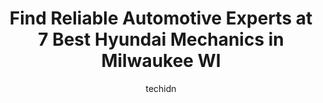 ---
layout: ampstory
image: https://images.unsplash.com/photo-1494976351278-20cf4a33d65b?ixlib=rb-4.0.3&ixid=MnwxMjA3fDB8MHxwaG90by1wYWdlfHx8fGVufDB8fHx8&auto=format&fit=crop&w=640&h=853&q=80
author: techidn
featured: false
description: For top-quality automotive repairs and maintenance, visit the 7 best Hyundai Mechanic in Milwaukee WI, USA. Their reputation for excellence and their dedication to customer satisfaction make
title: Find Reliable Automotive Experts at 7 Best Hyundai Mechanics in Milwaukee WI
cover:
   title: Find Reliable Automotive Experts at 7 Best Hyundai Mechanics in Milwaukee WI
   subtitle: Rickpate
   background: https://images.unsplash.com/photo-1494976351278-20cf4a33d65b?ixlib=rb-4.0.3&ixid=MnwxMjA3fDB8MHxwaG90by1wYWdlfHx8fGVufDB8fHx8&auto=format&fit=crop&w=640&h=853&q=80

pages: 
 - layout: thirds
   top: <h1>#1 Rosen Hyundai Greenfield</h1>
   bottom: "<p>Purchased my new 2023 Hyundai Palisade SEL Premium today. Everyone at Rosen Hyundai was great to work with. They were able to provide the best pricing and service. My sal</p>"
   background: https://www.knot35.com/toplist/wp-content/uploads/2023/06/best-hyundai-mechanic-1-in-milwaukee-wi-1685838154.jpeg
   backgroundblur: true
 - layout: thirds
   top: <h1>#2 Greitens Auto Service</h1>
   bottom: "<p>5804 W Bluemound Rd, Milwaukee, WI 53213, United States</p>"
   background: https://www.knot35.com/toplist/wp-content/uploads/2023/06/best-hyundai-mechanic-2-in-milwaukee-wi-1685838154.jpeg
   cta:
      link: https://www.knot35.com/toplist/find-reliable-automotive-experts-at-7-best-hyundai-mechanics-in-milwaukee-wi/
      text: Find Reliable Automotive Experts at 7 Best Hyundai Mechanics in Milwaukee WI
 - layout: thirds
   top: <h1>#3 Hyundai West Allis</h1>
   bottom: "<p>10611 W Arthur Ave, West Allis, WI 53227, United States</p>"
   background: https://www.knot35.com/toplist/wp-content/uploads/2023/06/best-hyundai-mechanic-3-in-milwaukee-wi-1685838155.jpeg
   cta:
      link: https://www.knot35.com/toplist/find-reliable-automotive-experts-at-7-best-hyundai-mechanics-in-milwaukee-wi/
      text: Find Reliable Automotive Experts at 7 Best Hyundai Mechanics in Milwaukee WI
 - layout: thirds
   top: <h1>#4 Rosen Hyundai Greenfield Service</h1>
   bottom: "<p>6133 S 27th St, Greenfield, WI 53221, United States</p>"
   background: https://images.unsplash.com/photo-1546497974-b213c9efb599?ixlib=rb-4.0.3&ixid=MnwxMjA3fDB8MHxwaG90by1wYWdlfHx8fGVufDB8fHx8&auto=format&fit=crop&w=640&h=853&q=80
   cta:
      link: https://www.knot35.com/toplist/find-reliable-automotive-experts-at-7-best-hyundai-mechanics-in-milwaukee-wi/
      text: Find Reliable Automotive Experts at 7 Best Hyundai Mechanics in Milwaukee WI
 - layout: thirds
   top: <h1>#5 Manyo Motors</h1>
   bottom: "<p>4035 N Green Bay Ave, Milwaukee, WI 53209, United States</p>"
   background: https://images.unsplash.com/photo-1564951434112-64d74cc2a2d7?ixlib=rb-4.0.3&ixid=MnwxMjA3fDB8MHxwaG90by1wYWdlfHx8fGVufDB8fHx8&auto=format&fit=crop&w=640&h=853&q=80
   cta:
      link: https://www.knot35.com/toplist/find-reliable-automotive-experts-at-7-best-hyundai-mechanics-in-milwaukee-wi/
      text: Find Reliable Automotive Experts at 7 Best Hyundai Mechanics in Milwaukee WI
 - layout: thirds
   top: <h1>#6 Matts Foreign Car Specialists</h1>
   bottom: "<p>5519 W Vliet St, Milwaukee, WI 53208, United States</p>"
   background: https://images.unsplash.com/photo-1541356665065-22676f35dd40?ixlib=rb-4.0.3&ixid=MnwxMjA3fDB8MHxwaG90by1wYWdlfHx8fGVufDB8fHx8&auto=format&fit=crop&w=640&h=853&q=80
   cta:
      link: https://www.knot35.com/toplist/find-reliable-automotive-experts-at-7-best-hyundai-mechanics-in-milwaukee-wi/
      text: Find Reliable Automotive Experts at 7 Best Hyundai Mechanics in Milwaukee WI
 - layout: thirds
   top: <h1>#7 Autowise Body Shop & Used Cars Center</h1>
   bottom: "<p>7970 N 76th St, Milwaukee, WI 53223, United States</p>"
   background: https://images.unsplash.com/photo-1489694553447-4c9339da310d?ixlib=rb-4.0.3&ixid=MnwxMjA3fDB8MHxwaG90by1wYWdlfHx8fGVufDB8fHx8&auto=format&fit=crop&w=640&h=853&q=80
   cta:
      link: https://www.knot35.com/toplist/find-reliable-automotive-experts-at-7-best-hyundai-mechanics-in-milwaukee-wi/
      text: Find Reliable Automotive Experts at 7 Best Hyundai Mechanics in Milwaukee WI
 - layout: thirds
   middle: Continue reading...
   background: https://images.unsplash.com/photo-1534312527009-56c7016453e6?ixlib=rb-4.0.3&ixid=MnwxMjA3fDB8MHxwaG90by1wYWdlfHx8fGVufDB8fHx8&auto=format&fit=crop&w=640&h=853&q=80
   cta:
      link: https://www.knot35.com/toplist/find-reliable-automotive-experts-at-7-best-hyundai-mechanics-in-milwaukee-wi/
      text: Find Reliable Automotive Experts at 7 Best Hyundai Mechanics in Milwaukee WI
      
---